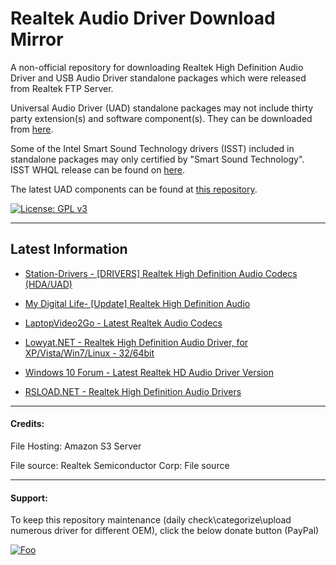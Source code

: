 # Realtek Audio Driver Download Mirror

A non-official repository for downloading Realtek High Definition Audio Driver and USB Audio Driver standalone packages which were released from Realtek FTP Server.

Universal Audio Driver (UAD) standalone packages may not include thirty party extension(s) and software component(s). They can be downloaded from [here](https://github.com/alanfox2000/realtek-universal-audio-driver/wiki/Download#third-party).

Some of the Intel Smart Sound Technology drivers (ISST) included in standalone packages may only certified by "Smart Sound Technology". ISST WHQL release can be found on [here](https://www.station-drivers.com/index.php?option=com_kunena&view=topic&defaultmenu=860&Itemid=858&catid=18&id=238&lang=en&limitstart=6).

The latest UAD components can be found at [this repository](https://github.com/alanfox2000/realtek-universal-audio-driver).

[![License: GPL v3](https://img.shields.io/badge/License-GPLv3-blue.svg)](https://www.gnu.org/licenses/gpl-3.0)

---------------------------------------

## Latest Information

* <a href="https://www.station-drivers.com/index.php?option=com_kunena&view=topic&catid=18&id=17&Itemid=858&lang=en">Station-Drivers - [DRIVERS] Realtek High Definition Audio Codecs (HDA/UAD)</a>

* <a href="https://forums.mydigitallife.net/threads/update-realtek-high-definition-audio.72236/">My Digital Life- [Update] Realtek High Definition Audio</a>

* <a href="https://forums.laptopvideo2go.com/topic/24364-latest-realtek-audio-codecs/">LaptopVideo2Go - Latest Realtek Audio Codecs</a>

* <a href="https://forum.lowyat.net/topic/658002">Lowyat.NET - Realtek High Definition Audio Driver, for XP/Vista/Win7/Linux - 32/64bit</a>

* <a href="https://www.tenforums.com/sound-audio/135259-latest-realtek-hd-audio-driver-version-2-a.html">Windows 10 Forum - Latest Realtek HD Audio Driver Version</a>

* <a href="https://rsload.net/soft/21650-realtek-high-definition-audio-drivers.html">RSLOAD.NET - Realtek High Definition Audio Drivers</a>

---------------------------------------
#### Credits:

File Hosting: Amazon S3 Server

File source: Realtek Semiconductor Corp: File source

---------------------------------------

#### Support:

To keep this repository maintenance (daily check\categorize\upload numerous driver for different OEM), click the below donate button (PayPal)

[![Foo](https://www.paypal.com/en_US/i/btn/btn_donateCC_LG.gif)](https://www.paypal.com/cgi-bin/webscr?cmd=_s-xclick&hosted_button_id=VK8CDPFUMCYPN&source=url)

